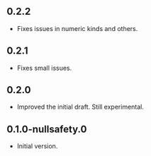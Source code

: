 ## 0.2.2

  * Fixes issues in numeric kinds and others.

## 0.2.1

  * Fixes small issues.

## 0.2.0

  * Improved the initial draft. Still experimental.

## 0.1.0-nullsafety.0

  * Initial version.